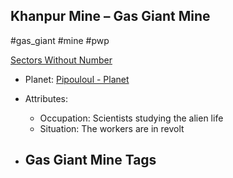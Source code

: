 ## Khanpur Mine &ndash; Gas Giant Mine

#gas_giant #mine #pwp

[Sectors Without Number](https://sectorswithoutnumber.com/sector/bfDcBzTtgpeyLUfwzjio/gasGiantMine/bDXM2nI2KpvQrTkb4mQB)

- Planet: [Pipouloul - Planet](../../../Gaming/StarsWithoutNumber/PiratesWithoutPlunder/Pipouloul%20-%20Planet.md)

- Attributes:
   -   Occupation: Scientists studying the alien life
   -   Situation: The workers are in revolt

- Gas Giant Mine Tags
	-  
